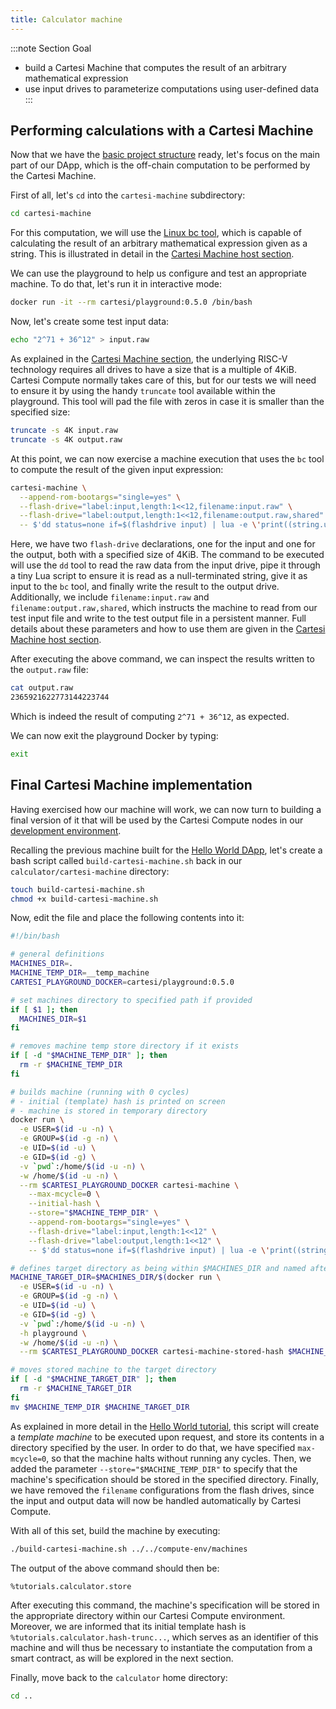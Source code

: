 ```yaml
---
title: Calculator machine
---
```


:::note Section Goal
- build a Cartesi Machine that computes the result of an arbitrary mathematical expression
- use input drives to parameterize computations using user-defined data
:::


## Performing calculations with a Cartesi Machine

Now that we have the [basic project structure](../calculator/create-project.md) ready, let's focus on the main part of our DApp, which is the off-chain computation to be performed by the Cartesi Machine.

First of all, let's `cd` into the `cartesi-machine` subdirectory:

```bash
cd cartesi-machine
```

For this computation, we will use the [Linux bc tool](https://www.gnu.org/software/bc/manual/html_mono/bc.html), which is capable of calculating the result of an arbitrary mathematical expression given as a string. This is illustrated in detail in the [Cartesi Machine host section](/machine/host/cmdline#cartesi-machine-templates).

We can use the playground to help us configure and test an appropriate machine. To do that, let's run it in interactive mode:

```bash
docker run -it --rm cartesi/playground:0.5.0 /bin/bash
```

Now, let's create some test input data:

```bash
echo "2^71 + 36^12" > input.raw
```

As explained in the [Cartesi Machine section](/machine/host/cmdline#flash-drives), the underlying RISC-V technology requires all drives to have a size that is a multiple of 4KiB. Cartesi Compute normally takes care of this, but for our tests we will need to ensure it by using the handy `truncate` tool available within the playground. This tool will pad the file with zeros in case it is smaller than the specified size:

```bash
truncate -s 4K input.raw
truncate -s 4K output.raw
```

At this point, we can now exercise a machine execution that uses the `bc` tool to compute the result of the given input expression:

```bash
cartesi-machine \
  --append-rom-bootargs="single=yes" \
  --flash-drive="label:input,length:1<<12,filename:input.raw" \
  --flash-drive="label:output,length:1<<12,filename:output.raw,shared" \
  -- $'dd status=none if=$(flashdrive input) | lua -e \'print((string.unpack("z",  io.read("a"))))\' | bc | dd status=none of=$(flashdrive output)'
```

Here, we have two `flash-drive` declarations, one for the input and one for the output, both with a specified size of 4KiB. The command to be executed will use the `dd` tool to read the raw data from the input drive, pipe it through a tiny Lua script to ensure it is read as a null-terminated string, give it as input to the `bc` tool, and finally write the result to the output drive. Additionally, we include `filename:input.raw` and `filename:output.raw,shared`, which instructs the machine to read from our test input file and write to the test output file in a persistent manner. Full details about these parameters and how to use them are given in the [Cartesi Machine host section](/machine/host/cmdline#flash-drives).

After executing the above command, we can inspect the results written to the `output.raw` file:

```bash
cat output.raw
2365921622773144223744
```

Which is indeed the result of computing `2^71 + 36^12`, as expected.

We can now exit the playground Docker by typing:

```bash
exit
```

## Final Cartesi Machine implementation

Having exercised how our machine will work, we can now turn to building a final version of it that will be used by the Cartesi Compute nodes in our [development environment](../compute-env.md).

Recalling the previous machine built for the [Hello World DApp](../helloworld/cartesi-machine.md#cartesi-machine-for-the-hello-world-dapp), let's create a bash script called `build-cartesi-machine.sh` back in our `calculator/cartesi-machine` directory:

```bash
touch build-cartesi-machine.sh
chmod +x build-cartesi-machine.sh
```

Now, edit the file and place the following contents into it:

```bash
#!/bin/bash

# general definitions
MACHINES_DIR=.
MACHINE_TEMP_DIR=__temp_machine
CARTESI_PLAYGROUND_DOCKER=cartesi/playground:0.5.0

# set machines directory to specified path if provided
if [ $1 ]; then
  MACHINES_DIR=$1
fi

# removes machine temp store directory if it exists
if [ -d "$MACHINE_TEMP_DIR" ]; then
  rm -r $MACHINE_TEMP_DIR
fi

# builds machine (running with 0 cycles)
# - initial (template) hash is printed on screen
# - machine is stored in temporary directory
docker run \
  -e USER=$(id -u -n) \
  -e GROUP=$(id -g -n) \
  -e UID=$(id -u) \
  -e GID=$(id -g) \
  -v `pwd`:/home/$(id -u -n) \
  -w /home/$(id -u -n) \
  --rm $CARTESI_PLAYGROUND_DOCKER cartesi-machine \
    --max-mcycle=0 \
    --initial-hash \
    --store="$MACHINE_TEMP_DIR" \
    --append-rom-bootargs="single=yes" \
    --flash-drive="label:input,length:1<<12" \
    --flash-drive="label:output,length:1<<12" \
    -- $'dd status=none if=$(flashdrive input) | lua -e \'print((string.unpack("z",  io.read("a"))))\' | bc | dd status=none of=$(flashdrive output)'

# defines target directory as being within $MACHINES_DIR and named after the stored machine's hash
MACHINE_TARGET_DIR=$MACHINES_DIR/$(docker run \
  -e USER=$(id -u -n) \
  -e GROUP=$(id -g -n) \
  -e UID=$(id -u) \
  -e GID=$(id -g) \
  -v `pwd`:/home/$(id -u -n) \
  -h playground \
  -w /home/$(id -u -n) \
  --rm $CARTESI_PLAYGROUND_DOCKER cartesi-machine-stored-hash $MACHINE_TEMP_DIR/ | tail -n 1)

# moves stored machine to the target directory
if [ -d "$MACHINE_TARGET_DIR" ]; then
  rm -r $MACHINE_TARGET_DIR
fi
mv $MACHINE_TEMP_DIR $MACHINE_TARGET_DIR
```

As explained in more detail in the [Hello World tutorial](../helloworld/cartesi-machine.md), this script will create a *template machine* to be executed upon request, and store its contents in a directory specified by the user. In order to do that, we have specified `max-mcycle=0`, so that the machine halts without running any cycles. Then, we added the parameter `--store="$MACHINE_TEMP_DIR"` to specify that the machine's specification should be stored in the specified directory. Finally, we have removed the `filename` configurations from the flash drives, since the input and output data will now be handled automatically by Cartesi Compute.

With all of this set, build the machine by executing:

```bash
./build-cartesi-machine.sh ../../compute-env/machines
```

The output of the above command should then be:

```
%tutorials.calculator.store
```

After executing this command, the machine's specification will be stored in the appropriate directory within our Cartesi Compute environment. Moreover, we are informed that its initial template hash is `%tutorials.calculator.hash-trunc...`, which serves as an identifier of this machine and will thus be necessary to instantiate the computation from a smart contract, as will be explored in the next section.

Finally, move back to the `calculator` home directory:

```bash
cd ..
```
